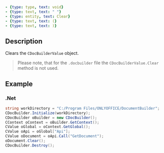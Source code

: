 ```yml signature
- {type: type, text: void}
- {type: text, text: " "}
- {type: entity, text: Clear}
- {type: text, text: (}
- {type: text, text: )}
```

## Description

Clears the `CDocBuilderValue` object.

> Please note, that for the `.docbuilder` file the `CDocBuilderValue.Clear` method is not used.

## Example

### .Net

```cs
string workDirectory = "C:/Program Files/ONLYOFFICE/DocumentBuilder";
CDocBuilder.Initialize(workDirectory);
CDocBuilder oBuilder = new CDocBuilder();
CContext oContext = oBuilder.GetContext();
CValue oGlobal = oContext.GetGlobal();
CValue oApi = oGlobal["Api"];
CValue oDocument = oApi.Call("GetDocument");
oDocument.Clear();
CDocBuilder.Destroy();
```

